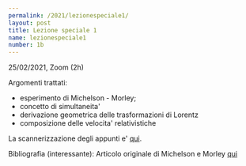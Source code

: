```yaml
---
permalink: /2021/lezionespeciale1/
layout: post
title: Lezione speciale 1
name: lezionespeciale1
number: 1b
---
```


25/02/2021, Zoom (2h)

Argomenti trattati:
  * esperimento di Michelson - Morley;
  * concetto di simultaneita'
  * derivazione geometrica delle trasformazioni di Lorentz
  * composizione delle velocita' relativistiche

La scannerizzazione degli appunti e' [qui](https://cernbox.cern.ch/index.php/s/GxCdQOGGOqN09rp/download).

Bibliografia (interessante): Articolo originale di Michelson e Morley [qui](http://personal.psu.edu/rq9/HOW/Michelson_Morley_Experiment.pdf)
